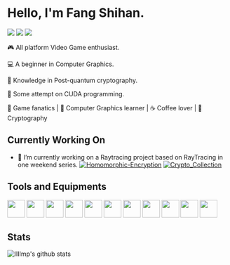 # Hello, I'm Fang Shihan.

[![](https://img.shields.io/badge/-@IIIImp-%23181717?style=flat-square&logo=github&color=000000&labelColor)](https://github.com/IIIImp)
[![](https://img.shields.io/badge/-@IIIImp-%23000000?style=flat-square&logo=LeetCode&color=000000)](https://leetcode.cn/u/iiiimp-3/)
[![](https://img.shields.io/badge/-@IIIImp-%23000000?style=flat-square&logo=Codewars)](https://www.codewars.com/users/IIIImp)

:video_game: All platform Video Game enthusiast.

:computer: A beginner in Computer Graphics.

:key: Knowledge in Post-quantum cryptography.

:floppy_disk: Some attempt on CUDA programming.

🖖 Game fanatics | 🍎 Computer Graphics learner | ☕️ Coffee lover | 🌵 Cryptography

## Currently Working On

- 🔭 I’m currently working on a Raytracing project based on RayTracing in one weekend series.
[![Homomorphic-Encryption](https://svg.bookmark.style/api?url=https://github.com/IIIImp/Homomorphic-Encryption&mode=light&style=horizontal)](https://github.com/IIIImp/Homomorphic-Encryption)
[![Crypto_Collection](https://svg.bookmark.style/api?url=https://github.com/IIIImp/Crypto_Collection&mode=dark&style=horizontal)](https://github.com/IIIImp/Crypto_Collection)

## Tools and Equipments
  <code><img height="40" src="https://cdn.simpleicons.org/C++?viewbox=auto"></code>
  <code><img height="40" src="https://cdn.simpleicons.org/python?viewbox=auto"></code>
  <code><img height="40" src="https://cdn.simpleicons.org/git?viewbox=auto"></code>
  <code><img height="40" src="https://cdn.simpleicons.org/github?viewbox=auto"></code>
  <code><img height="40" src="https://cdn.simpleicons.org/Linux?viewbox=auto"></code>
  <code><img height="40" src="https://cdn.simpleicons.org/unrealengine?viewbox=auto"></code>
  <code><img height="40" src="https://cdn.simpleicons.org/vulkan?viewbox=auto"></code>
  <code><img height="40" src="https://cdn.simpleicons.org/nvidia?viewbox=auto"></code>
  <code><img height="40" src="https://cdn.simpleicons.org/playstation?viewbox=auto"></code>
  <code><img height="40" src="https://cdn.simpleicons.org/steam?viewbox=auto"></code>
  <code><img height="40" src="https://cdn.simpleicons.org/epicgames?viewbox=auto"></code>

## Stats

![IIIImp's github stats](https://github-readme-stats.vercel.app/api?username=IIIImp&show_icons=true&theme=dracula)
<!--
**IIIImp/IIIImp** is a ✨ _special_ ✨ repository because its `README.md` (this file) appears on your GitHub profile.

Here are some ideas to get you started:


- 🌱 I’m currently learning ...
- 👯 I’m looking to collaborate on ...
- 🤔 I’m looking for help with ...
- 💬 Ask me about ...
- 📫 How to reach me: ...
- 😄 Pronouns: ...
- ⚡ Fun fact: ...
-->
